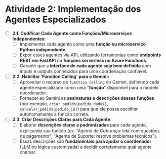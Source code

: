 # Atividade 2: Implementação dos Agentes Especializados

- [ ] **2.1. Codificar Cada Agente como Funções/Microserviços Independentes:**
    - [ ] Implementar cada agente como uma **função ou microserviço Python independente**.
    - [ ] Expor esses agentes via API, utilizando ferramentas como **endpoints REST em FastAPI** ou **funções serverless no Azure Functions**.
    - [ ] Garantir que a **interface de cada agente seja bem definida** com inputs e outputs conhecidos para uma coordenação confiável.

- [ ] **2.2. Habilitar 'Function Calling' para o Gemini:**
    - [ ] Aproveitar o recurso de `function calling` do Gemini, definindo cada agente especializado como uma "**função**" disponível para o modelo coordenador.
    - [ ] Fornecer ao Gemini as **assinaturas e descrições dessas funções** (por exemplo, `criar_pedido(pedido_dados)`, `cancelar_pedido(pedido_id)`) para que ele possa escolher autonomamente a função correta.

- [ ] **2.3. Criar Descrições Claras para Cada Agente:**
    - [ ] Elaborar **descrições claras e padronizadas** para cada agente, explicando sua função (ex: "Agente de Cobrança: lida com questões de pagamento"; "Agente de Suporte: resolve problemas técnicos").
    - [ ] Essas descrições são **fundamentais para ajudar o coordenador** (LLM ou lógica customizada) a decidir corretamente qual agente chamar.
